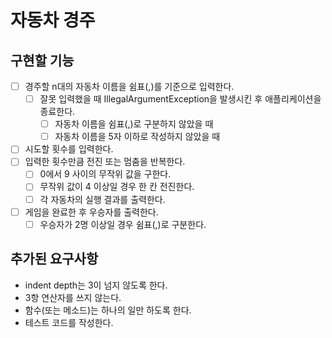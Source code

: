 # 자동차 경주

## 구현할 기능
- [ ] 경주할 n대의 자동차 이름을 쉼표(,)를 기준으로 입력한다.
  - [ ] 잘못 입력했을 때 IllegalArgumentException을 발생시킨 후 애플리케이션을 종료한다.
    - [ ] 자동차 이름을 쉼표(,)로 구분하지 않았을 때
    - [ ] 자동차 이름을 5자 이하로 작성하지 않았을 때 
- [ ] 시도할 횟수를 입력한다.
- [ ] 입력한 횟수만큼 전진 또는 멈춤을 반복한다.
  - [ ] 0에서 9 사이의 무작위 값을 구한다.
  - [ ] 무작위 값이 4 이상일 경우 한 칸 전진한다.
  - [ ] 각 자동차의 실행 결과를 출력한다.
- [ ] 게임을 완료한 후 우승자를 출력한다.
  - [ ] 우승자가 2명 이상일 경우 쉼표(,)로 구분한다.

## 추가된 요구사항
- indent depth는 3이 넘지 않도록 한다.
- 3항 연산자를 쓰지 않는다.
- 함수(또는 메소드)는 하나의 일만 하도록 한다.
- 테스트 코드를 작성한다.